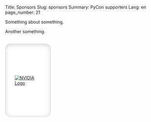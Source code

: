 Title: Sponsors
Slug: sponsors
Summary: PyCon supporters
Lang: en
page_number: 21


<style>
@media only screen and (max-width: 800px) {
    .sp-level {
        grid-template-columns: repeat(2, 1fr);
    }
}

@media only screen and (max-width: 550px) {
    .sp-level {
        grid-template-columns: repeat(1, 1fr);
    }
}

.sp-square {
    min-height: 175px;
    border-radius: 16px;
    border: 0.806px solid #DADADA;
    background: #fff;
    box-shadow: 0px 3px 16px 0px rgba(136, 136, 136, 0.35) inset;
    padding: 30px;
    display: flex;
    align-items: center;
    justify-content: center;
    position: relative;
}

.sp-description {
    opacity: 0;
    position: absolute;
    top: 0;
    left: 0;
    padding: 25px;
    height: calc(100% - 50px);
    width: calc(100% - 50px);
    overflow: auto;
}

.sp-square.with-description:hover .sp-logo {
    opacity: 0;
}

.sp-square.with-description:hover .sp-description {
    opacity: 1;
}

.sp-level {
    display: grid;
    grid-template-columns: repeat(3, 1fr);
    grid-auto-rows: 1fr;
    grid-column-gap: 30px;
    grid-row-gap: 30px;
}

@media only screen and (max-width: 800px) {
    .sp-level {
        grid-template-columns: repeat(2, 1fr);
    }
}

@media only screen and (max-width: 550px) {
    .sp-level {
        grid-template-columns: repeat(1, 1fr);
    }
}

</style>

Something about something.

Another something.

<br>

<div class="sp-level">
<a href="https://developer.nvidia.com" class="sp-square with-description">
    <div class="sp-logo">
        <img src="https://s3.dualstack.us-east-2.amazonaws.com/pythondotorg-assets/media/sponsor_web_logos/NVIDIA_Logo_V_ForScreen_ForLightBG_gSYoEsz.png" alt="NVIDIA Logo">
    </div>
    <div class="sp-description">
          Since its founding in 1993, NVIDIA has been a pioneer in accelerated computing. The company’s invention of the GPU in 1999 sparked the growth of the PC gaming market, redefined computer graphics, ignited the era of modern AI and is fueling industrial digitalization across markets. NVIDIA is now a full-stack computing company with data-center-scale offerings that are reshaping industry.
    </div>
</a>
</div>

